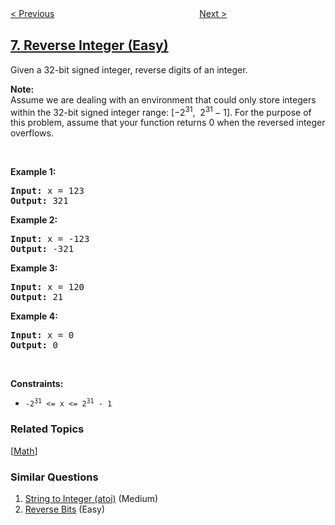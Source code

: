 <!--|This file generated by command(leetcode description); DO NOT EDIT.    |-->
<!--+----------------------------------------------------------------------+-->
<!--|@author    openset <openset.wang@gmail.com>                           |-->
<!--|@link      https://github.com/openset                                 |-->
<!--|@home      https://github.com/openset/leetcode                        |-->
<!--+----------------------------------------------------------------------+-->

[< Previous](../zigzag-conversion "ZigZag Conversion")
　　　　　　　　　　　　　　　　
[Next >](../string-to-integer-atoi "String to Integer (atoi)")

## [7. Reverse Integer (Easy)](https://leetcode.com/problems/reverse-integer "整数反转")

<p>Given a 32-bit signed integer, reverse digits of an integer.</p>

<p><strong>Note:</strong><br />
Assume we are dealing with an environment that could only store integers within the 32-bit signed integer range: [&minus;2<sup>31</sup>,&nbsp; 2<sup>31&nbsp;</sup>&minus; 1]. For the purpose of this problem, assume that your function returns 0 when the reversed integer overflows.</p>

<p>&nbsp;</p>
<p><strong>Example 1:</strong></p>
<pre><strong>Input:</strong> x = 123
<strong>Output:</strong> 321
</pre><p><strong>Example 2:</strong></p>
<pre><strong>Input:</strong> x = -123
<strong>Output:</strong> -321
</pre><p><strong>Example 3:</strong></p>
<pre><strong>Input:</strong> x = 120
<strong>Output:</strong> 21
</pre><p><strong>Example 4:</strong></p>
<pre><strong>Input:</strong> x = 0
<strong>Output:</strong> 0
</pre>
<p>&nbsp;</p>
<p><strong>Constraints:</strong></p>

<ul>
	<li><code>-2<sup>31</sup> &lt;= x &lt;= 2<sup>31</sup> - 1</code></li>
</ul>

### Related Topics
  [[Math](../../tag/math/README.md)]

### Similar Questions
  1. [String to Integer (atoi)](../string-to-integer-atoi) (Medium)
  1. [Reverse Bits](../reverse-bits) (Easy)
